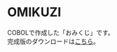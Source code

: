 # OMIKUZI
COBOLで作成した「おみくじ」です。  
完成版のダウンロードは[こちら](https://drive.google.com/file/d/1V3yTKVn20m41vly4h7fe2adGfZ_jrkLd/view?usp=sharing)。
